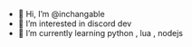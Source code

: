 - 👋 Hi, I’m @inchangable
- 👀 I’m interested in discord dev
- 🌱 I’m currently learning python , lua , nodejs

<!---
inchangable/inchangable is a ✨ special ✨ repository because its `README.md` (this file) appears on your GitHub profile.
You can click the Preview link to take a look at your changes.
--->
